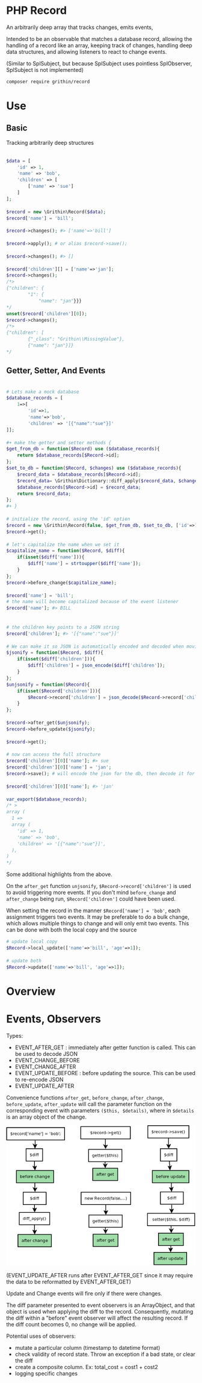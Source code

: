 # PHP Record
An arbitrarily deep array that tracks changes, emits events,

Intended to be an observable that matches a database record, allowing the handling of a record like an array, keeping track of changes, handling deep data structures, and allowing listeners to react to change events.

(Similar to SplSubject, but because SplSubject uses pointless SplObserver, SplSubject is not implemented)


```sh
composer require grithin/record
```


# Use

## Basic
Tracking arbitrarily deep structures
```php

$data = [
	'id' => 1,
	'name' => 'bob',
	'children' => [
		['name' => 'sue']
	]
];

$record = new \Grithin\Record($data);
$record['name'] = 'bill';

$record->changes(); #> ['name'=>'bill']

$record->apply(); # or alias $record->save();

$record->changes(); #> []

$record['children'][] = ['name'=>'jan'];
$record->changes();
/*>
{"children": {
        "1": {
            "name": "jan"}}}
*/
unset($record['children'][0]);
$record->changes();
/*>
{"children": [
        {"_class": "Grithin\\MissingValue"},
        {"name": "jan"}]}
*/
```

## Getter, Setter, And Events

```php

# Lets make a mock database
$database_records = [
	1=>[
		'id'=>1,
		'name'=>'bob',
		'children' => '[{"name":"sue"}]'
]];

#+ make the getter and setter methods {
$get_from_db = function($Record) use ($database_records){
	return $database_records[$Record->id];
};
$set_to_db = function($Record, $changes) use ($database_records){
	$record_data = $database_records[$Record->id];
	$record_data= \Grithin\Dictionary::diff_apply($record_data, $changes);
	$database_records[$Record->id] = $record_data;
	return $record_data;
};
#+ }

# initialize the record, using the 'id' option
$record = new \Grithin\Record(false, $get_from_db, $set_to_db, ['id'=>1]);
$record->get();

# let's capitalize the name when we set it
$capitalize_name = function($Record, $diff){
	if(isset($diff['name'])){
		$diff['name'] = strtoupper($diff['name']);
	}
};
$record->before_change($capitalize_name);

$record['name'] = 'bill';
# the name will become capitalized because of the event listener
$record['name']; #> BILL


# the children key points to a JSON string
$record['children']; #> '[{"name":"sue"}]'

# We can make it so JSON is automatically encoded and decoded when moving between the database
$jsonify = function($Record, $diff){
	if(isset($diff['children'])){
		$diff['children'] = json_encode($diff['children']);
	}
};
$unjsonify = function($Record){
	if(isset($Record['children'])){
		$Record->record['children'] = json_decode($Record->record['children'], true);
	}
};

$record->after_get($unjsonify);
$record->before_update($jsonify);

$record->get();

# now can access the full structure
$record['children'][0]['name']; #> sue
$record['children'][0]['name'] = 'jan';
$record->save(); # will encode the json for the db, then decode it for regular access

$record['children'][0]['name']; #> 'jan'

var_export($database_records);
/* >
array (
  1 =>
  array (
    'id' => 1,
    'name' => 'bob',
    'children' => '[{"name":"sue"}]',
  ),
)
*/

```

Some additional highlights from the above.

On the `after_get` function `unjsonify`, `$Record->record['children']` is used to avoid triggering more events.  If you don't mind `before_change` and `after_change` being run, `$Record['children']` could have been used.

When setting the record in the manner `$Record['name'] = 'bob'`, each assignment triggers two events.  It may be preferable to do a bulk change, which allows multiple things to change and will only emit two events.  This can be done with both the local copy and the source
```php
# update local copy
$Record->local_update(['name'=>'bill', 'age'=>1]);

# update both
$Record->update(['name'=>'bill', 'age'=>1]);
```







# Overview

# Events, Observers
Types:
-	EVENT_AFTER_GET : immediately after getter function is called.  This can be used to decode JSON
-	EVENT_CHANGE_BEFORE
-	EVENT_CHANGE_AFTER
-	EVENT_UPDATE_BEFORE : before updating the source.  This can be used to re-encode JSON
-	EVENT_UPDATE_AFTER

Convenience functions `after_get`, `before_change`, `after_change`, `before_update`, `after_update` will call the parameter function on the corresponding event with parameters `($this, $details)`, where in `$details` is an array object of the change.


![Events](about/events.png?raw=true "Events")

(EVENT_UPDATE_AFTER runs after EVENT_AFTER_GET since it may require the data to be reformatted by EVENT_AFTER_GET)


Update and Change events will fire only if there were changes.

The diff parameter presented to event observers is an ArrayObject, and that object is used when applying the diff to the record.  Consequently, mutating the diff within a "before" event observer will affect the resulting record.  If the diff count becomes 0, no change will be applied.

Potential uses of observers:
-	mutate a particular column (timestamp to datetime format)
-	check validity of record state.  Throw an exception if a bad state, or clear the diff
-	create a composite column.  Ex: total_cost = cost1 + cost2
-	logging specific changes


